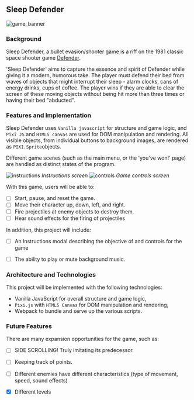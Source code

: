 ## Sleep Defender

![game_banner](http://res.cloudinary.com/liuffy/image/upload/v1487533282/sleep_defender_banner_uoeqah.png) 

### Background

Sleep Defender, a bullet evasion/shooter game is a riff on the 1981 classic space shooter game [Defender](http://www.classicgamesarcade.com/game/21638/defender.html).

'Sleep Defender' aims to capture the essence and spirit of Defender while giving it a modern, humorous take. The player must defend their bed from waves of objects that might interrupt their sleep - alarm clocks, cans of energy drinks, cups of coffee. The player wins if they are able to clear the screen of these moving objects without being hit more than three times or having their bed "abducted". 


### Features and Implementation

Sleep Defender uses `Vanilla javascript` for structure and game logic, and `Pixi JS` and `HTML5 canvas` are used for DOM manipulation and rendering. All visible objects, from individual buttons to background images, are rendered as `PIXI.Sprite`objects. 

Different game scenes (such as the main menu, or the 'you've won!' page) are handled as distinct states of the program.

![instructions](http://res.cloudinary.com/liuffy/image/upload/v1487534456/Screen_Shot_2017-02-19_at_12.00.04_PM_ahn72z.png) 
*Instructions screen*
![controls](http://res.cloudinary.com/liuffy/image/upload/v1487534455/Screen_Shot_2017-02-19_at_12.00.12_PM_b8hejc.png) 
*Game controls screen*



With this game, users will be able to:

- [ ] Start, pause, and reset the game.
- [ ] Move their character up, down, left, and right.
- [ ] Fire projectiles at enemy objects to destroy them.
- [ ] Hear sound effects for the firing of projectiles

In addition, this project will include:

- [ ] An Instructions modal describing the objective of and controls for the game
- [ ] The ability to play or mute background music. 


### Architecture and Technologies

This project will be implemented with the following technologies:

- Vanilla JavaScript for overall structure and game logic,
- `Pixi.js` with `HTML5 Canvas` for DOM manipulation and rendering,
- Webpack to bundle and serve up the various scripts.



### Future Features

There are many expansion opportunities for the game, such as:

- [ ] SIDE SCROLLING! Truly imitating its predecessor. 
- [ ] Keeping track of points. 
- [ ] Different enemies have different characteristics (type of movement, speed, sound effects)
- [X] Different levels 

